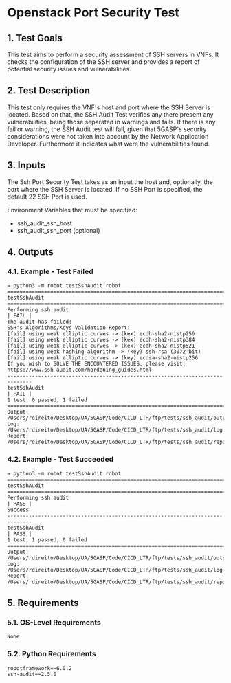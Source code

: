 # Openstack Port Security Test

## 1. Test Goals

This test aims to perform a security assessment of SSH servers in VNFs. It checks the configuration of the SSH server and provides a report of potential security issues and vulnerabilities.

## 2. Test Description

This test only requires the VNF's host and port where the SSH Server is located. Based on that, the SSH Audit Test verifies any there present any vulnerabilities, being those separated in warnings and fails. If there is any fail or warning, the SSH Audit test will fail,  given that 5GASP's security considerations were not taken into account by the Network Application Developer. Furthermore it indicates what were the vulnerabilities found.

## 3. Inputs

The Ssh Port Security Test takes as an input the host and, optionally, the port where the SSH Server is located.
If no SSH Port is specified, the default 22 SSH Port is used.

Environment Variables that must be specified:
- ssh_audit_ssh_host
- ssh_audit_ssh_port (optional)

## 4. Outputs

### 4.1. Example - Test Failed

``` 
→ python3 -m robot testSshAudit.robot
==============================================================================
testSshAudit
==============================================================================
Performing ssh audit                                                  | FAIL |
The audit has failed:
SSH's Algorithms/Keys Validation Report:
[fail] using weak elliptic curves -> (kex) ecdh-sha2-nistp256
[fail] using weak elliptic curves -> (kex) ecdh-sha2-nistp384
[fail] using weak elliptic curves -> (kex) ecdh-sha2-nistp521
[fail] using weak hashing algorithm -> (key) ssh-rsa (3072-bit)
[fail] using weak elliptic curves -> (key) ecdsa-sha2-nistp256
If you wish to SOLVE THE ENCOUNTERED ISSUES, please visit: https://www.ssh-audit.com/hardening_guides.html
------------------------------------------------------------------------------
testSshAudit                                                          | FAIL |
1 test, 0 passed, 1 failed
==============================================================================
Output:  /Users/rdireito/Desktop/UA/5GASP/Code/CICD_LTR/ftp/tests/ssh_audit/output.xml
Log:     /Users/rdireito/Desktop/UA/5GASP/Code/CICD_LTR/ftp/tests/ssh_audit/log.html
Report:  /Users/rdireito/Desktop/UA/5GASP/Code/CICD_LTR/ftp/tests/ssh_audit/report.html
```

### 4.2. Example - Test Succeeded

``` 
→ python3 -m robot testSshAudit.robot
==============================================================================
testSshAudit
==============================================================================
Performing ssh audit                                                  | PASS |
Success
------------------------------------------------------------------------------
testSshAudit                                                          | PASS |
1 test, 1 passed, 0 failed
==============================================================================
Output:  /Users/rdireito/Desktop/UA/5GASP/Code/CICD_LTR/ftp/tests/ssh_audit/output.xml
Log:     /Users/rdireito/Desktop/UA/5GASP/Code/CICD_LTR/ftp/tests/ssh_audit/log.html
Report:  /Users/rdireito/Desktop/UA/5GASP/Code/CICD_LTR/ftp/tests/ssh_audit/report.html
```

## 5. Requirements

### 5.1. OS-Level Requirements

`None`

### 5.2. Python Requirements

```
robotframework==6.0.2
ssh-audit==2.5.0
```
